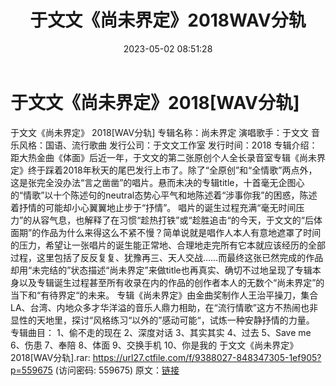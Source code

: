 ﻿---
title: 于文文《尚未界定》2018WAV分轨
date: 2023-05-02 08:51:28
categories: WAV车载音乐、镜像
tags: 华语中文
---
# 于文文《尚未界定》2018[WAV分轨]

于文文《尚未界定》 2018[WAV分轨]
专辑名称：尚未界定
演唱歌手：于文文
音乐风格：国语、流行歌曲
发行公司：于文文工作室
发行时间：2018
专辑介绍：
距大热金曲《体面》后近一年，于文文的第二张原创个人全长录音室专辑《尚未界定》终于踩着2018年秋天的尾巴发行上市了。除了“全原创”和“全情歌”两点外，这是张完全没办法“言之凿凿”的唱片。悬而未决的专辑title，十首毫无企图心的“情歌”以十个陈述句的neutral态势心平气和地陈述着“涉事你我”的困惑，陈述着抒情的可能却小心翼翼地止步于“抒情”。
唱片的诞生过程充满“毫无时间压力”的从容气息，也解释了在习惯“趁热打铁”或“趁胜追击“的今天，于文文的“后体面期”的作品为什么来得这么不紧不慢？简单说就是唱作人本人有意地遮罩了时间的压力，希望让一张唱片的诞生能正常地、合理地走完所有它本就应该经历的全部过程，这里包括了反反复复、犹豫再三、天人交战……而最终这张已然完成的作品却用“未完结的”状态描述“尚未界定”来做title也再真实、确切不过地呈现了专辑本身以及专辑诞生过程甚至所有收录在内的作品的创作者本人的无数个“尚未界定”的当下和“有待界定“的未来。
专辑《尚未界定》由金曲奖制作人王治平操刀，集合LA、台湾、内地众多才华洋溢的音乐人鼎力相助，在“流行情歌”这方不热闹也非显性的天地里，探讨“风格练习“以外的”感动可能“，试炼一种安静抒情的力量。
专辑曲目：
1、偷不走的现在
2、深度对话
3、其实其实
4、过去
5、Save me
6、伤患
7、奉陪
8、体面
9、交换手机
10、你是我的
于文文《尚未界定》 2018[WAV分轨].rar: https://url27.ctfile.com/f/9388027-848347305-1ef905?p=559675
(访问密码: 559675)
原文：[链接](https://blog.sina.com.cn/s/blog_1647c7e76010311p6.html)